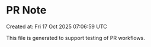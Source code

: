 # PR Note

Created at: Fri 17 Oct 2025 07:06:59 UTC

This file is generated to support testing of PR workflows.
